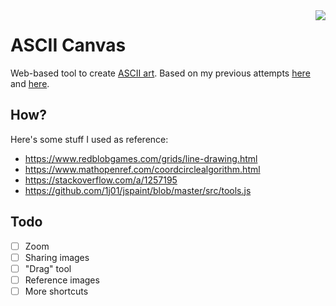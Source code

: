 
<img align="right" src="https://user-images.githubusercontent.com/14297772/208327588-c0d405ef-8861-4c66-8ea9-67690d4c12e7.png">

# ASCII Canvas

Web-based tool to create <a href="https://pt.wikipedia.org/wiki/ASCII_art">ASCII art</a>. Based on my previous attempts [here](https://codepen.io/renanpvaz/pen/OvYYyp?editors=1010) and [here](https://github.com/renanpvaz/ascii-canvas).



## How?

Here's some stuff I used as reference:

- https://www.redblobgames.com/grids/line-drawing.html
- https://www.mathopenref.com/coordcirclealgorithm.html
- https://stackoverflow.com/a/1257195
- https://github.com/1j01/jspaint/blob/master/src/tools.js

## Todo

- [ ] Zoom
- [ ] Sharing images
- [ ] "Drag" tool
- [ ] Reference images
- [ ] More shortcuts

